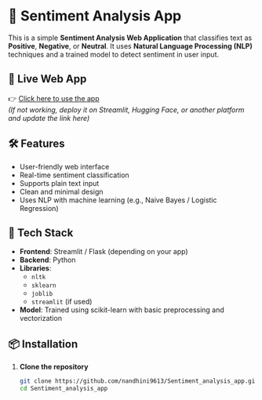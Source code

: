 # 💬 Sentiment Analysis App

This is a simple **Sentiment Analysis Web Application** that classifies text as **Positive**, **Negative**, or **Neutral**. It uses **Natural Language Processing (NLP)** techniques and a trained model to detect sentiment in user input.

## 🚀 Live Web App

👉 [Click here to use the app](https://sentimentanalysisapp-gac4m8ndbj3tmj2x5hduwa.streamlit.app/)  
*(If not working, deploy it on Streamlit, Hugging Face, or another platform and update the link here)*

## 🛠️ Features

- User-friendly web interface
- Real-time sentiment classification
- Supports plain text input
- Clean and minimal design
- Uses NLP with machine learning (e.g., Naive Bayes / Logistic Regression)

## 🔧 Tech Stack

- **Frontend**: Streamlit / Flask (depending on your app)
- **Backend**: Python
- **Libraries**: 
  - `nltk`
  - `sklearn`
  - `joblib`
  - `streamlit` (if used)
- **Model**: Trained using scikit-learn with basic preprocessing and vectorization

## 📦 Installation

1. **Clone the repository**
   ```bash
   git clone https://github.com/nandhini9613/Sentiment_analysis_app.git
   cd Sentiment_analysis_app
